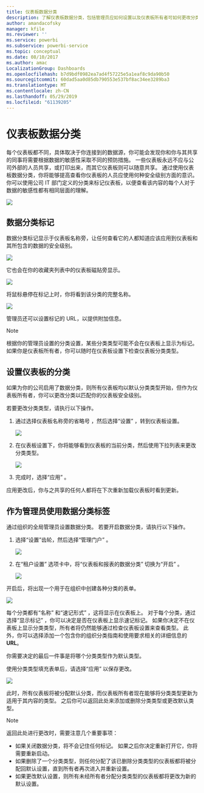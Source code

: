 ```yaml
---
title: 仪表板数据分类
description: 了解仪表板数据分类，包括管理员应如何设置以及仪表板所有者可如何更改分类。
author: amandacofsky
manager: kfile
ms.reviewer: ''
ms.service: powerbi
ms.subservice: powerbi-service
ms.topic: conceptual
ms.date: 08/10/2017
ms.author: amac
LocalizationGroup: Dashboards
ms.openlocfilehash: b7d9bdf0982ea7ad4f57225e5a1eaf8c9da90b50
ms.sourcegitcommit: 60dad5aa0d85db790553e537bf8ac34ee3289ba3
ms.translationtype: MT
ms.contentlocale: zh-CN
ms.lasthandoff: 05/29/2019
ms.locfileid: "61139205"
---
```

# <a name="dashboard-data-classification"></a>仪表板数据分类
每个仪表板都不同，具体取决于你连接到的数据源，你可能会发现你和你与其共享的同事将需要根据数据的敏感性采取不同的预防措施。 一些仪表板永远不应与公司外部的人员共享，或打印出来，而其它仪表板则可以随意共享。 通过使用仪表板数据分类，你将能够提高查看你仪表板的人员应使用何种安全级别方面的意识。 你可以使用公司 IT 部门定义的分类来标记仪表板，以便查看该内容的每个人对于数据的敏感性都有相同层面的理解。

![](media/service-data-classification/dashboard_tagged_as_hbi.png)

## <a name="data-classification-tags"></a>数据分类标记
数据分类标记显示于仪表板名称旁，让任何查看它的人都知道应该应用到仪表板和其所包含的数据的安全级别。

![](media/service-data-classification/tag_next_to_title.png)

它也会在你的收藏夹列表中的仪表板磁贴旁显示。

![](media/service-data-classification/tag_on_dashboard_tile.png)

将鼠标悬停在标记上时，你将看到该分类的完整名称。

![](media/service-data-classification/tag_tooltip.png)

管理员还可以设置标记的 URL，以提供附加信息。

> [!NOTE]
> 根据你的管理员设置的分类设置，某些分类类型可能不会在仪表板上显示为标记。 如果你是仪表板所有者，你可以随时在仪表板设置下检查仪表板分类类型。
> 
> 

## <a name="setting-a-dashboards-classification"></a>设置仪表板的分类
如果为你的公司启用了数据分类，则所有仪表板均以默认分类类型开始，但作为仪表板所有者，你可以更改分类以匹配你的仪表板安全级别。

若要更改分类类型，请执行以下操作。

1. 通过选择仪表板名称旁的省略号  ，然后选择“设置”  ，转到仪表板设置。
   
    ![](media/service-data-classification/dashboard_settings.png)
2. 在仪表板设置下，你将能够看到仪表板的当前分类，然后使用下拉列表来更改分类类型。
   
    ![](media/service-data-classification/classification_setting_dropdown.png)
3. 完成时，选择“应用”  。

应用更改后，你与之共享的任何人都将在下次重新加载仪表板时看到更新。

## <a name="working-with-data-classification-tags-as-an-admin"></a>作为管理员使用数据分类标签
通过组织的全局管理员设置数据分类。 若要开启数据分类，请执行以下操作。

1. 选择“设置”齿轮，然后选择“管理门户”  。
   
    ![](media/service-data-classification/admin_portal_in_settings.png)
2. 在“租户设置”  选项卡中，将“仪表板和报表的数据分类”  切换为“开启”  。
   
    ![](media/service-data-classification/data_classification_switch_location.png)

开启后，将出现一个用于在组织中创建各种分类的表单。

![](media/service-data-classification/blank_classification_form.png)

每个分类都有“名称”  和“速记形式”  ，这将显示在仪表板上。 对于每个分类，通过选择“显示标记”  ，你可以决定是否在仪表板上显示速记标记。 如果你决定不在仪表板上显示分类类型，所有者将仍然能够通过检查仪表板设置来查看类型。 此外，你可以选择添加一个包含你的组织分类指南和使用要求相关的详细信息的 **URL**。  

你需要决定的最后一件事是将哪个分类类型作为默认类型。  

使用分类类型填充表单后，请选择“应用”  以保存更改。

![](media/service-data-classification/filled_in_classification_form.png)

此时，所有仪表板将被分配默认分类，而仪表板所有者现在能够将分类类型更新为适用于其内容的类型。 之后你可以返回此处来添加或删除分类类型或更改默认类型。  

> [!NOTE]
> 返回此处进行更改时，需要注意几个重要事项：
> 
> * 如果关闭数据分类，将不会记住任何标记。 如果之后你决定重新打开它，你将需要重新启动。  
> * 如果删除了一个分类类型，则任何分配了该已删除分类类型的仪表板都将被分配回默认设置，直到所有者再次进入并重新设置。  
> * 如果更改默认设置，则所有未经所有者分配分类类型的仪表板都将更改为新的默认设置。
> 
> 

